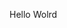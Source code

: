 Hello Wolrd































































































































































































































































































































































































































































































































































































































































































































































































































































































































































































































































































































































































































































































































































































































































































































































































































































































































































































































































































































































































































































































































































































































































































































































































































































































































































































































































































































































































































































































































































































































































































































































































































































































































































































































































































































































































































































































































































































































































































































































































































































































































































































































































































































































































